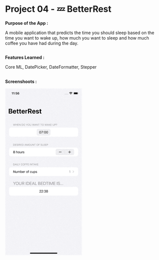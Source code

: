 # Project 04 - 💤 BetterRest

**Purpose of the App :**

A mobile application that predicts the time you should sleep based on the time you want to wake up, how much you want to sleep and how much coffee you have had during the day.

##

**Features Learned :**

Core ML, DatePicker, DateFormatter, Stepper

##

**Screenshoots :**

<img src="screenshot/screemshot1.gif" width="250"/>
